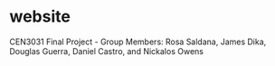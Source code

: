 # website
CEN3031 Final Project - Group Members: Rosa Saldana, James Dika, Douglas Guerra, Daniel Castro, and Nickalos Owens
